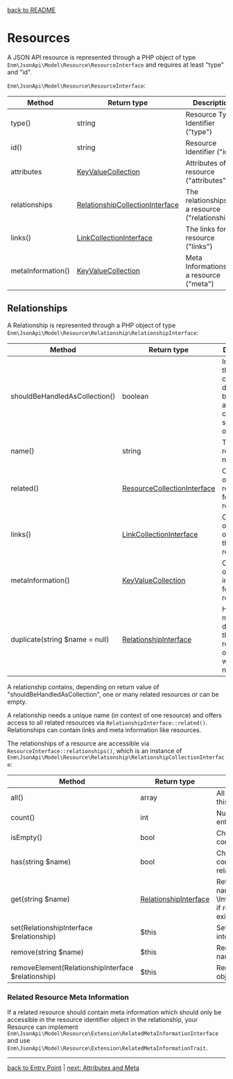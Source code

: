 [back to README](../README.md)
# Resources
A JSON API resource is represented through a PHP object of type `Enm\JsonApi\Model\Resource\ResourceInterface` and requires at least "type" and "id".

`Enm\JsonApi\Model\Resource\ResourceInterface`:

| Method             | Return type                                                                                                  | Description                                       |
|--------------------|--------------------------------------------------------------------------------------------------------------|---------------------------------------------------|
| type()             | string                                                                                                       | Resource Type Identifier ("type")                 |
| id()               | string                                                                                                       | Resource Identifier ("id")                        |
| attributes         | [KeyValueCollection](../src/Model/Common/KeyValueCollection.php)                                             | Attributes of the resource ("attributes")         |
| relationships      | [RelationshipCollectionInterface](../src/Model/Resource/Relationship/RelationshipCollectionInterface.php)    | The relationships of a resource ("relationships") |
| links()            | [LinkCollectionInterface](../src/Model/Resource/Link/LinkCollectionInterface.php)                            | The links for a resource ("links")                |
| metaInformation()  | [KeyValueCollection](../src/Model/Common/KeyValueCollection.php)                                             | Meta Informations for a resource ("meta")         |

## Relationships
A Relationship is represented through a PHP object of type `Enm\JsonApi\Model\Resource\Relationship\RelationshipInterface`:

| Method                         | Return type                                                                              | Description                                                                              |
|--------------------------------|------------------------------------------------------------------------------------------|------------------------------------------------------------------------------------------|
| shouldBeHandledAsCollection()  | boolean                                                                                  | Indicates if the contained data should be handled as object collection or single object. |
| name()                         | string                                                                                   | The relationship name                                                                    |
| related()                      | [ResourceCollectionInterface](../src/Model/Resource/ResourceCollectionInterface.php)     | Collection of related resources for this relationship.                                   |
| links()                        | [LinkCollectionInterface](../src/Model/Resource/Link/LinkCollectionInterface.php)        | Collection of link objects for this relationship.                                        |
| metaInformation()              | [KeyValueCollection](../src/Model/Common/KeyValueCollection.php)                         | Collection of meta informations for this relationship.                                   |
| duplicate(string $name = null) | [RelationshipInterface](../src/Model/Resource/Relationship/RelationshipInterface.php)    | Helper method to duplicate this relationship, optional with another name.                |

A relationship contains, depending on return value of "shouldBeHandledAsCollection", one or many related resources or can be empty.

A relationship needs a unique name (in context of one resource) and offers access to all related resources via `RelationshipInterface::related()`.
Relationships can contain links and meta information like resources.

The relationships of a resource are accessible via `ResourceInterface::relationships()`, which is an instance of `Enm\JsonApi\Model\Resource\Relationship\RelationshipCollectionInterface`:

| Method                                                       | Return type                                                                            | Description                                                                                            |
|--------------------------------------------------------------|----------------------------------------------------------------------------------------|--------------------------------------------------------------------------------------------------------|
| all()                                                        | array                                                                                  | All relationship objects of this collection.                                                           |
| count()                                                      | int                                                                                    | Number of collection entries.                                                                          |
| isEmpty()                                                    | bool                                                                                   | Checks if the collection contains any elements.                                                        |
| has(string $name)                                            | bool                                                                                   | Checks if the collection contains a special relationship.                                              |
| get(string $name)                                            | [RelationshipInterface](../src/Model/Resource/Relationship/RelationshipInterface.php)  | Returns a relationship by name or throws an \InvalidArgumentException if relationship does not exists. |
| set(RelationshipInterface $relationship)                     | $this                                                                                  | Set a relationship object into the collection.                                                         |
| remove(string $name)                                         | $this                                                                                  | Remove a relationship by name from the collection.                                                     |
| removeElement(RelationshipInterface $relationship)           | $this                                                                                  | Remove a relationship object from the collection.                                                      |


### Related Resource Meta Information
If a related resource should contain meta information which should only be accessible in the resource identifier object in the relationship,
your Resource can implement `Enm\JsonApi\Model\Resource\Extension\RelatedMetaInformationInterface` and use `Enm\JsonApi\Model\Resource\Extension\RelatedMetaInformationTrait`.

*****

[back to Entry Point](../docs/01-entry.md) | [next: Attributes and Meta](../docs/03-collections.md)
